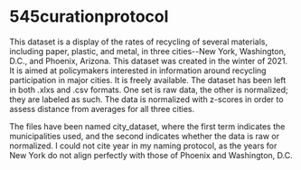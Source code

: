# 545curationprotocol
This dataset is a display of the rates of recycling of several materials, including paper, plastic, and metal, in three cities--New York, Washington, D.C., and Phoenix, Arizona. This dataset was created in the winter of 2021. It is aimed at policymakers interested in information around recycling participation in major cities. It is freely available. The dataset has been left in both .xlxs and .csv formats. One set is raw data, the other is normalized; they are labeled as such. The data is normalized with z-scores in order to assess distance from averages for all three cities. 

The files have been named city_dataset, where the first term indicates the  municipalities used, and the second indicates whether the data is raw or normalized. I could not cite year in my naming protocol, as the years for New York do not align perfectly with those of Phoenix and Washington, D.C.

